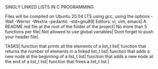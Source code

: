 SINGLY LINKED LISTS IN C PROGRAMMING

Files will be compiled on Ubuntu 20.04 LTS using gcc, using the options -Wall -Werror -Wextra -pedantic -std=gnu89|
Editors: vi, vim, emacs|
A README.md file at the root of the folder of the project|
No more than 5 functions per file|
Not allowed to use global variables|
Dont forget to push your header file|

TASKS|
function that prints all the elements of a list_t list|
function that returns the number of elements in a linked list_t list|
function that adds a new node at the beginning of a list_t list|
function that adds a new node at the end of a list_t list|
function that frees a list_t list.|
